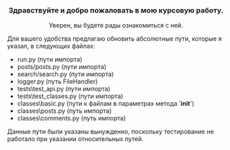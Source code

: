 <div style="text-align: center;"><h3>Здравствуйте и добро пожаловать в мою курсовую работу.
</h3>
Уверен, вы будете рады ознакомиться с ней.</div>

Для вашего удобства предлагаю обновить абсолютные пути,
которые я указал, в следующих файлах:

* run.py (пути импорта)<br>
* posts/posts.py (пути импорта)
* search/search.py (пути импорта)
* logger.py (путь FileHandler)<br>
* tests\test_api.py (пути импорта)<br>
* tests\test_classes.py (пути импорта)<br>
* classes\basic.py (пути к файлам в параметрах метода '__init__')<br>
* classes\posts.py (путь импорта)<br>
* classes\comments.py (путь импорта)<br>

Данные пути были указаны вынужденно, поскольку тестирование не работало при указании относительных путей.

